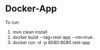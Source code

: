 # Docker-App

To run:
1. mvn clean install
2. docker build --tag=rest-app --rm=true .
3. docker run -d -p 8080:8080 rest-app
